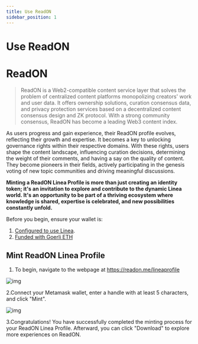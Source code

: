 ```yaml
---
title: Use ReadON
sidebar_position: 1
---
```


# Use ReadON

# ReadON

> ReadON is a Web2-compatible content service layer that solves the problem of centralized content platforms monopolizing creators' work and user data. It offers ownership solutions, curation consensus data, and privacy protection services based on a decentralized content consensus design and ZK protocol. With a strong community consensus, ReadON has become a leading Web3 content index.

As users progress and gain experience, their ReadON profile evolves, reflecting their growth and expertise. It becomes a key to unlocking governance rights within their respective domains. With these rights, users shape the content landscape, influencing curation decisions, determining the weight of their comments, and having a say on the quality of content. They become pioneers in their fields, actively participating in the genesis voting of new topic communities and driving meaningful discussions.

**Minting a ReadON Linea Profile is more than just creating an identity token; it's an invitation to explore and contribute to the dynamic Linea world. It's an opportunity to be part of a thriving ecosystem where knowledge is shared, expertise is celebrated, and new possibilities constantly unfold.**

Before you begin, ensure your wallet is:

1. [Configured to use Linea](https://docs.linea.build/use-linea-goerli/set-up-your-wallet).
2. [Funded with Goerli ETH](https://docs.linea.build/use-linea-goerli/fund#get-test-eth-on-goerli)

## Mint ReadON Linea Profile

1. To begin, navigate to the webpage at <https://readon.me/lineaprofile>

![img](https://readonme.notion.site/image/https%3A%2F%2Fs3-us-west-2.amazonaws.com%2Fsecure.notion-static.com%2F106036c3-06de-4588-9e00-924d190e2f21%2FLinea_Profile_Mint1.png?id=8dfbc876-e938-4d8a-a274-a7319c463c4e&table=block&spaceId=ac613065-8718-42ad-bc92-fc67dc8dadeb&width=1340&userId=&cache=v2)

2.Connect your Metamask wallet, enter a handle with at least 5 characters, and click "Mint".

![img](https://readonme.notion.site/image/https%3A%2F%2Fs3-us-west-2.amazonaws.com%2Fsecure.notion-static.com%2F84d45788-1dd6-4837-96dd-db06a6c92035%2FLinea_Profile_Mint2.png?id=b53888f5-cec2-4485-b4dc-896b3d88ac36&table=block&spaceId=ac613065-8718-42ad-bc92-fc67dc8dadeb&width=1630&userId=&cache=v2)

3.Congratulations! You have successfully completed the minting process for your ReadON Linea Profile. Afterward, you can click "Download" to explore more experiences on ReadON.
